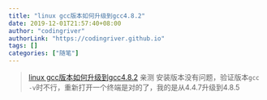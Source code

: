 ```yaml
---
title: "linux gcc版本如何升级到gcc4.8.2"
date: 2019-12-01T21:57:40+08:00
author: "codingriver"
authorLink: "https://codingriver.github.io"
tags: []
categories: ["随笔"]
---
```


<!--more-->

> [linux gcc版本如何升级到gcc4.8.2](https://blog.csdn.net/hutianyou123/article/details/78133309)
> 亲测 安装版本没有问题，验证版本`gcc -v`时不行，重新打开一个终端是对的了，我的是从4.4.7升级到4.8.5
